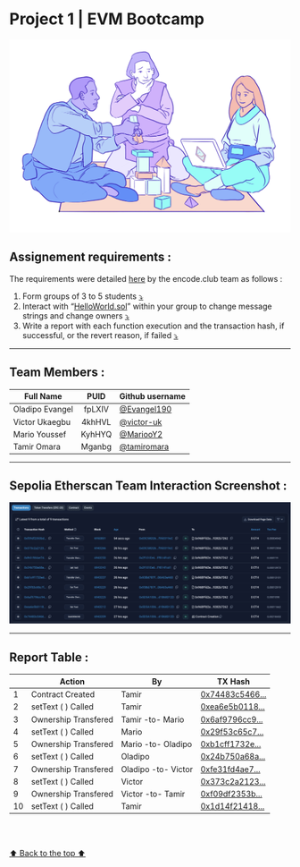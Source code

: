 # Project 1 | EVM Bootcamp

![Alt text](enterprise-eth.d2a3f314.png)

## Assignement requirements :

The requirements were detailed [here](https://encodeclub.notion.site/EVM-Bootcamp-Q4-2024-84ef51c6eb20450f8100729c2df48329) by the encode.club team as follows :

1. Form groups of 3 to 5 students [⤵️](#team-members-)
2. Interact with “[HelloWorld.sol](HelloWorld.sol)” within your group to change message strings and change owners [⤵️](#sepolia-etherscan-team-interaction-screenshot-)
3. Write a report with each function execution and the transaction hash, if successful, or the revert reason, if failed [⤵️](#report-table-)

---

## Team Members :

| Full Name       |  PUID  | Github username                              |
| --------------- | :----: | -------------------------------------------- |
| Oladipo Evangel | fpLXIV | [@Evangel190](https://github.com/Evangel90)  |
| Victor Ukaegbu  | 4khHVL | [@victor-uk](https://github.com/victor-uk)   |
| Mario Youssef   | KyhHYQ | [@MariooY2](https://github.com/MariooY2)     |
| Tamir Omara     | Mganbg | [@tamiromara](https://github.com/tamiromara) |

---

## Sepolia Etherscan Team Interaction Screenshot :

![Alt text](team7-interaction-screenshot.png)

---

## Report Table :

|     | **Action**           | **By**              | **TX Hash**                                                                                                           |
| --- | -------------------- | ------------------- | --------------------------------------------------------------------------------------------------------------------- |
| 1   | Contract Created     | Tamir               | [0x74483c5466...](https://sepolia.etherscan.io/tx/0x74483c54665ac108525c6fcaba7d084ffb2be07b587aad188d165edf9d27d535) |
| 2   | setText ( ) Called   | Tamir               | [0xea6e5b0118...](https://sepolia.etherscan.io/tx/0xea6e5b01186cfaf3ee39836948bfb02625dc09696e664c198dc7f3027a13ab1f) |
| 3   | Ownership Transfered | Tamir -to- Mario    | [0x6af9796cc9...](https://sepolia.etherscan.io/tx/0x6af9796cc945732164ab8eece5400172e3839ab5fae3f8d34a5936590e883f2d) |
| 4   | setText ( ) Called   | Mario               | [0x29f53c65c7...](https://sepolia.etherscan.io/tx/0x29f53c65c7f842a49c118e36918f14276342a39f75b97ec2e911c059b8c31401) |
| 5   | Ownership Transfered | Mario -to- Oladipo  | [0xb1cff1732e...](https://sepolia.etherscan.io/tx/0xb1cff1732ed06d72146168fb775f79cda7c34cf22f855fe9da8d97aec17b7eff) |
| 6   | setText ( ) Called   | Oladipo             | [0x24b750a68a...](https://sepolia.etherscan.io/tx/0x24b750a68a4386b4d327fa95cd8af818a49282689312bb22ad3b59837ce06853) |
| 7   | Ownership Transfered | Oladipo -to- Victor | [0xfe31fd4ae7...](https://sepolia.etherscan.io/tx/0xfe31fd4ae7430e5dc730031365b25fff43a350d7668081f88c2137b4559a8111) |
| 8   | setText ( ) Called   | Victor              | [0x373c2a2123...](https://sepolia.etherscan.io/tx/0x373c2a212370b322c22c3ce6df4432b0eeff35e06e211d3813235a33658caab4) |
| 9   | Ownership Transfered | Victor -to- Tamir   | [0xf09df2353b...](https://sepolia.etherscan.io/tx/0xf09df2353bd55523e92eee80d9e84de9850e7d9f192315277a33543af97f57cf) |
| 10  | setText ( ) Called   | Tamir               | [0x1d14f21418...](https://sepolia.etherscan.io/tx/0x1d14f21418e84bde5eecb1542a2722ffa4f39ff7f894689c8bd7b35abfec83e1) |

<br>
<br>

[⬆️ Back to the top ⬆️](#project-1--evm-bootcamp)
